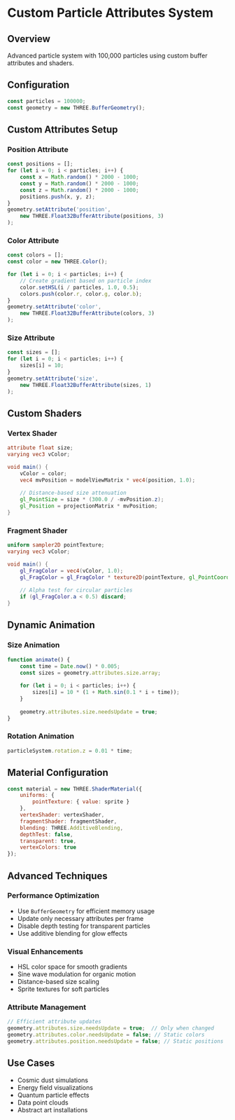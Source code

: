 # Custom Particle Attributes System

## Overview
Advanced particle system with 100,000 particles using custom buffer attributes and shaders.

## Configuration
```javascript
const particles = 100000;
const geometry = new THREE.BufferGeometry();
```

## Custom Attributes Setup

### Position Attribute
```javascript
const positions = [];
for (let i = 0; i < particles; i++) {
    const x = Math.random() * 2000 - 1000;
    const y = Math.random() * 2000 - 1000;
    const z = Math.random() * 2000 - 1000;
    positions.push(x, y, z);
}
geometry.setAttribute('position', 
    new THREE.Float32BufferAttribute(positions, 3)
);
```

### Color Attribute
```javascript
const colors = [];
const color = new THREE.Color();

for (let i = 0; i < particles; i++) {
    // Create gradient based on particle index
    color.setHSL(i / particles, 1.0, 0.5);
    colors.push(color.r, color.g, color.b);
}
geometry.setAttribute('color', 
    new THREE.Float32BufferAttribute(colors, 3)
);
```

### Size Attribute
```javascript
const sizes = [];
for (let i = 0; i < particles; i++) {
    sizes[i] = 10;
}
geometry.setAttribute('size', 
    new THREE.Float32BufferAttribute(sizes, 1)
);
```

## Custom Shaders

### Vertex Shader
```glsl
attribute float size;
varying vec3 vColor;

void main() {
    vColor = color;
    vec4 mvPosition = modelViewMatrix * vec4(position, 1.0);
    
    // Distance-based size attenuation
    gl_PointSize = size * (300.0 / -mvPosition.z);
    gl_Position = projectionMatrix * mvPosition;
}
```

### Fragment Shader
```glsl
uniform sampler2D pointTexture;
varying vec3 vColor;

void main() {
    gl_FragColor = vec4(vColor, 1.0);
    gl_FragColor = gl_FragColor * texture2D(pointTexture, gl_PointCoord);
    
    // Alpha test for circular particles
    if (gl_FragColor.a < 0.5) discard;
}
```

## Dynamic Animation

### Size Animation
```javascript
function animate() {
    const time = Date.now() * 0.005;
    const sizes = geometry.attributes.size.array;
    
    for (let i = 0; i < particles; i++) {
        sizes[i] = 10 * (1 + Math.sin(0.1 * i + time));
    }
    
    geometry.attributes.size.needsUpdate = true;
}
```

### Rotation Animation
```javascript
particleSystem.rotation.z = 0.01 * time;
```

## Material Configuration
```javascript
const material = new THREE.ShaderMaterial({
    uniforms: {
        pointTexture: { value: sprite }
    },
    vertexShader: vertexShader,
    fragmentShader: fragmentShader,
    blending: THREE.AdditiveBlending,
    depthTest: false,
    transparent: true,
    vertexColors: true
});
```

## Advanced Techniques

### Performance Optimization
- Use `BufferGeometry` for efficient memory usage
- Update only necessary attributes per frame
- Disable depth testing for transparent particles
- Use additive blending for glow effects

### Visual Enhancements
- HSL color space for smooth gradients
- Sine wave modulation for organic motion
- Distance-based size scaling
- Sprite textures for soft particles

### Attribute Management
```javascript
// Efficient attribute updates
geometry.attributes.size.needsUpdate = true;  // Only when changed
geometry.attributes.color.needsUpdate = false; // Static colors
geometry.attributes.position.needsUpdate = false; // Static positions
```

## Use Cases
- Cosmic dust simulations
- Energy field visualizations
- Quantum particle effects
- Data point clouds
- Abstract art installations
